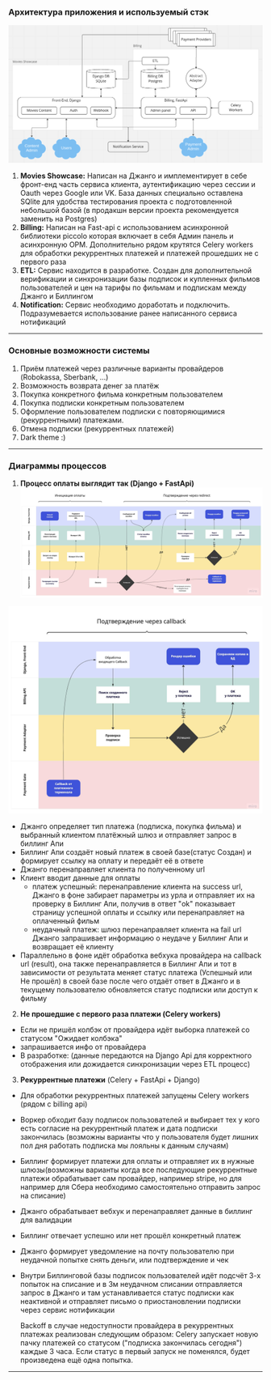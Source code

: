 ### Архитектура приложения и используемый стэк
![architecture.png](pics/sheme/architecture.png)
1. **Movies Showcase:**
Написан на Джанго и имплементирует в себе фронт-енд часть сервиса клиента, аутентификацию через сессии и Oauth через Google или VK.
База данных специально оставлена SQlite для удобства тестирования проекта с подготовленной небольшой базой 
(в продакшн версии проекта рекомендуется заменить на Postgres)
2. **Billing:**
Написан на Fast-api с использованием асинхронной библиотеки piccolo которая включает в себя Админ панель и асинхронную
ОРМ. Дополнительно рядом крутятся Celery workers для обработки рекуррентных платежей и платежей прошедших не с первого раза
3. **ETL:**
Сервис находится в разработке. Создан для дополнительной верификации и синхронизации базы подписок и купленных фильмов пользователей 
и цен на тарифы по фильмам и подпискам между Джанго и Биллингом
4. **Notification:**
Сервис необходимо доработать и подключить. Подразумевается использование ранее написанного сервиса нотификаций
***
### Основные возможности системы
1. Приём платежей через различные варианты провайдеров (Robokassa, Sberbank, ...)
2. Возможность возврата денег за платёж
3. Покупка конкретного фильма конкретным пользователем
4. Покупка подписки конкретным пользователем
5. Оформление пользователем подписки с повторяющимися (рекуррентными) платежами.
6. Отмена подписки (рекуррентных платежей)
7. Dark theme :)
***
### Диаграммы процессов
1. **Процесс оплаты выглядит так (Django + FastApi)**
![](pics/sheme/start_pay.jpg)

![](pics/sheme/callback.jpg)

- Джанго определяет тип платежа (подписка, покупка фильма) и выбранный клиентом платёжный шлюз и отправляет запрос в биллинг Апи
- Биллинг Апи создаёт новый платеж в своей базе(статус Создан) и формирует ссылку на оплату и передаёт её в ответе
- Джанго перенаправляет клиента по полученному url
- Клиент вводит данные для оплаты
  - платеж успешный: перенаправление клиента на success url, Джанго в фоне забирает параметры из урла и отправляет их на проверку в Биллинг Апи, получив в ответ "ok" показывает страницу успешной оплаты и ссылку или перенаправляет на оплаченный фильм
  - неудачный платеж: шлюз перенаправляет клиента на fail url Джанго запрашивает информацию о неудаче у Биллинг Апи и возвращает её клиенту
- Параллельно в фоне идёт обработка вебхука провайдера на callback url (result), она также перенаправляется в Биллинг Апи и тот в зависимости от результата меняет статус платежа (Успешный или Не прошёл) в своей базе
после чего отдаёт ответ в Джанго и в текущему пользователю обновляется статус подписки или доступ к фильму
2. **Не прошедшие с первого раза платежи (Celery workers)**
- Если не пришёл колбэк от провайдера идёт выборка платежей со статусом "Ожидает колбэка" 
- запрашивается инфо от провайдера
- В разработке: (данные передаются на Django Api для корректного отображения или дожидается синхронизации через ETL процесс)
3. **Рекуррентные платежи** (Celery + FastApi + Django)
- Для обработки рекуррентных платежей запущены Celery workers (рядом с billing api)
- Воркер обходит базу подписок пользователей и выбирает тех у кого есть согласие на рекуррентный платеж и дата 
подписки закончилась (возможны варианты что у пользователя будет лишних пол дня работать подписка мы лояльны 
к данным случаям)
- Биллинг формирует платежи для оплаты и отправляет их в нужные шлюзы(возможны варианты когда все последующие 
рекуррентные платежи обрабатывает сам провайдер, например stripe, но для например для Сбера необходимо 
самостоятельно отправить запрос на списание)
- Джанго обрабатывает вебхук и перенаправляет данные в биллинг для валидации
- Биллинг отвечает успешно или нет прошёл конкретный платеж
- Джанго формирует уведомление на почту пользователю при неудачной попытке снять деньги, или подтверждение и чек 
- Внутри Биллинговой базы подписок пользователей идёт подсчёт 3-х попыток на списание и в 3м неудачном списании
отправляется запрос в Джанго и там устанавливается статус подписки как неактивной
и отправляет письмо о приостановлении подписки через сервис нотификации

  Backoff в случае недоступности провайдера в рекуррентных платежах реализован следующим образом: Celery запускает новую 
пачку платежей со статусом ("подписка закончилась сегодня") каждые 3 часа. Если статус в первый запуск не поменялся, 
будет произведена ещё одна попытка.
***

